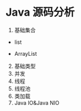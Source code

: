 Java 源码分析
===================
1. 基础集合
* list
- ArrayList
2. 基础类型
3. 并发
4. 线程
5. 线程池
6. 类加载
7. Java IO&Java NIO